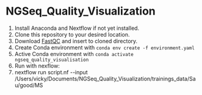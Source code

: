 # NGSeq_Quality_Visualization
 
 
 1. Install Anaconda and Nextflow if not yet installed.
 3. Clone this repository to your desired location.
 4. Download [FastQC](https://www.bioinformatics.babraham.ac.uk/projects/fastqc/) and insert to cloned directory.
 5. Create Conda environment with `conda env create -f environment.yaml`
 6. Active Conda environment with `conda activate ngseq_quality_visualisation`
 7. Run with nexflow:
 10. nextflow run script.nf --input /Users/vicky/Documents/NGSeq_Quality_Visualization/trainings_data/Sau/good/MS



